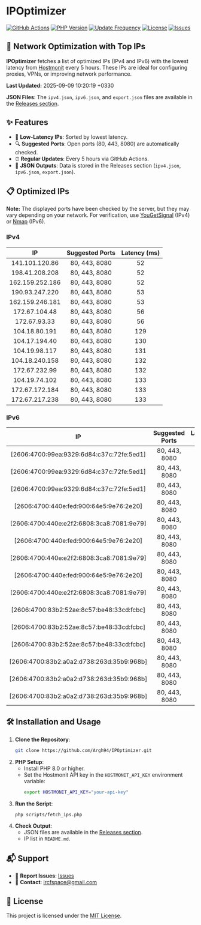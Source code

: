 # IPOptimizer

[![GitHub Actions](https://github.com/Argh94/IPOptimizer/workflows/IPOptimizer/badge.svg)](https://github.com/Argh94/IPOptimizer/actions)
[![PHP Version](https://img.shields.io/badge/PHP-8.0-blue)](https://www.php.net)
[![Update Frequency](https://img.shields.io/badge/Updates-Every%205%20Hours-green)](https://github.com/Argh94/IPOptimizer)
[![License](https://img.shields.io/badge/License-MIT-yellow)](https://opensource.org/licenses/MIT)
[![Issues](https://img.shields.io/github/issues/Argh94/IPOptimizer)](https://github.com/Argh94/IPOptimizer/issues)

## 🚀 Network Optimization with Top IPs

**IPOptimizer** fetches a list of optimized IPs (IPv4 and IPv6) with the lowest latency from [Hostmonit](https://hostmonit.com/) every 5 hours. These IPs are ideal for configuring proxies, VPNs, or improving network performance.

**Last Updated:** 2025-09-09 10:20:19 +0330

**JSON Files**: The `ipv4.json`, `ipv6.json`, and `export.json` files are available in the [Releases section](https://github.com/Argh94/IPOptimizer/releases).

## ✨ Features
- 📡 **Low-Latency IPs**: Sorted by lowest latency.
- 🔍 **Suggested Ports**: Open ports (80, 443, 8080) are automatically checked.
- ⏰ **Regular Updates**: Every 5 hours via GitHub Actions.
- 📄 **JSON Outputs**: Data is stored in the Releases section (`ipv4.json`, `ipv6.json`, `export.json`).

## 📋 Optimized IPs

**Note:** The displayed ports have been checked by the server, but they may vary depending on your network. For verification, use [YouGetSignal](https://www.yougetsignal.com/tools/open-ports/) (IPv4) or [Nmap](https://nmap.org/) (IPv6).

### IPv4
| IP | Suggested Ports | Latency (ms) |
|:---:|:---------------:|:------------:|
| 141.101.120.86 | 80, 443, 8080 | 52 |
| 198.41.208.208 | 80, 443, 8080 | 52 |
| 162.159.252.186 | 80, 443, 8080 | 52 |
| 190.93.247.220 | 80, 443, 8080 | 53 |
| 162.159.246.181 | 80, 443, 8080 | 53 |
| 172.67.104.48 | 80, 443, 8080 | 56 |
| 172.67.93.33 | 80, 443, 8080 | 56 |
| 104.18.80.191 | 80, 443, 8080 | 129 |
| 104.17.194.40 | 80, 443, 8080 | 130 |
| 104.19.98.117 | 80, 443, 8080 | 131 |
| 104.18.240.158 | 80, 443, 8080 | 132 |
| 172.67.232.99 | 80, 443, 8080 | 132 |
| 104.19.74.102 | 80, 443, 8080 | 133 |
| 172.67.172.184 | 80, 443, 8080 | 133 |
| 172.67.217.238 | 80, 443, 8080 | 133 |

### IPv6
| IP | Suggested Ports | Latency (ms) |
|:---:|:---------------:|:------------:|
| [2606:4700:99ea:9329:6d84:c37c:72fe:5ed1] | 80, 443, 8080 | 3 |
| [2606:4700:99ea:9329:6d84:c37c:72fe:5ed1] | 80, 443, 8080 | 3 |
| [2606:4700:99ea:9329:6d84:c37c:72fe:5ed1] | 80, 443, 8080 | 3 |
| [2606:4700:440e:fed:900:64e5:9e76:2e20] | 80, 443, 8080 | 4 |
| [2606:4700:440e:e2f2:6808:3ca8:7081:9e79] | 80, 443, 8080 | 4 |
| [2606:4700:440e:fed:900:64e5:9e76:2e20] | 80, 443, 8080 | 4 |
| [2606:4700:440e:e2f2:6808:3ca8:7081:9e79] | 80, 443, 8080 | 4 |
| [2606:4700:440e:fed:900:64e5:9e76:2e20] | 80, 443, 8080 | 4 |
| [2606:4700:440e:e2f2:6808:3ca8:7081:9e79] | 80, 443, 8080 | 4 |
| [2606:4700:83b2:52ae:8c57:be48:33cd:fcbc] | 80, 443, 8080 | 173 |
| [2606:4700:83b2:52ae:8c57:be48:33cd:fcbc] | 80, 443, 8080 | 173 |
| [2606:4700:83b2:52ae:8c57:be48:33cd:fcbc] | 80, 443, 8080 | 173 |
| [2606:4700:83b2:a0a2:d738:263d:35b9:968b] | 80, 443, 8080 | 174 |
| [2606:4700:83b2:a0a2:d738:263d:35b9:968b] | 80, 443, 8080 | 174 |
| [2606:4700:83b2:a0a2:d738:263d:35b9:968b] | 80, 443, 8080 | 174 |

## 🛠️ Installation and Usage
1. **Clone the Repository**:
   ```bash
   git clone https://github.com/Argh94/IPOptimizer.git
   ```
2. **PHP Setup**:
   - Install PHP 8.0 or higher.
   - Set the Hostmonit API key in the `HOSTMONIT_API_KEY` environment variable:
     ```bash
     export HOSTMONIT_API_KEY="your-api-key"
     ```
3. **Run the Script**:
   ```bash
   php scripts/fetch_ips.php
   ```
4. **Check Output**:
   - JSON files are available in the [Releases section](https://github.com/Argh94/IPOptimizer/releases).
   - IP list in `README.md`.

## 📬 Support
- 🐛 **Report Issues**: [Issues](https://github.com/Argh94/IPOptimizer/issues)
- 📧 **Contact**: [ircfspace@gmail.com](mailto:ircfspace@gmail.com)

## 📄 License
This project is licensed under the [MIT License](https://github.com/Argh94/HandWave/blob/main/LICENCE).
